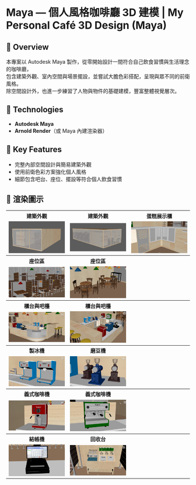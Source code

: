 # Maya — 個人風格咖啡廳 3D 建模 | My Personal Café 3D Design (Maya)


## 📌 Overview
本專案以 Autodesk Maya 製作，從零開始設計一間符合自己飲食習慣與生活理念的咖啡廳，  
包含建築外觀、室內空間與場景擺設，並嘗試大膽色彩搭配，呈現與眾不同的前衛風格。  
除空間設計外，也進一步練習了人物與物件的基礎建模，豐富整體視覺層次。


## 🧰 Technologies
- **Autodesk Maya**
- **Arnold Render**（或 Maya 內建渲染器）


## 🎯 Key Features
- 完整內部空間設計與簡易建築外觀
- 使用前衛色彩方案強化個人風格
- 細節包含吧台、座位、擺設等符合個人飲食習慣


## 📸 渲染圖示

<table>
  <!-- 區塊 1: 建築外觀 -->
  <tr>
    <th>建築外觀</th>
    <th>建築外觀</th>
    <th>蛋糕展示櫃</th>
  </tr>
  <tr>
    <td><img src="images/exterior1.png" width="200"></td>
    <td><img src="images/exterior2.png" width="200"></td>
    <td><img src="images/interior5.png" width="200"></td>
  </tr>

  <!-- 區塊 2: 座位區 -->
  <tr>
    <th>座位區</th>
    <th>座位區</th>
    <th></th>
  </tr>
  <tr>
    <td><img src="images/interior1.png" width="200"></td>
    <td><img src="images/interior2.png" width="200"></td>
    <td></td>
  </tr>

  <!-- 區塊 3: 櫃台與吧檯 -->
  <tr>
    <th>櫃台與吧檯</th>
    <th>櫃台與吧檯</th>
    <th></th>
  </tr>
  <tr>
    <td><img src="images/interior3.png" width="200"></td>
    <td><img src="images/interior4.png" width="200"></td>
    <td></td>
  </tr>

  <!-- 區塊 4: 製冰機 & 磨豆機 -->
  <tr>
    <th>製冰機</th>
    <th>磨豆機</th>
    <th></th>
  </tr>
  <tr>
    <td><img src="images/detail1.png" width="200"></td>
    <td><img src="images/detail2.png" width="200"></td>
    <td></td>
  </tr>

  <!-- 區塊 5: 義式咖啡機 -->
  <tr>
    <th>義式咖啡機</th>
    <th>義式咖啡機</th>
    <th></th>
  </tr>
  <tr>
    <td><img src="images/detail3.png" width="200"></td>
    <td><img src="images/detail4.png" width="200"></td>
    <td></td>
  </tr>

  <!-- 區塊 6: 結帳機 & 回收台 -->
  <tr>
    <th>結帳機</th>
    <th>回收台</th>
    <th></th>
  </tr>
  <tr>
    <td><img src="images/detail5.png" width="200"></td>
    <td><img src="images/detail6.png" width="200"></td>
    <td></td>
  </tr>
</table>
